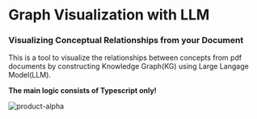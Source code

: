 # Graph Visualization with LLM

### Visualizing Conceptual Relationships from your Document
This is a tool to visualize the relationships between concepts from pdf documents by constructing Knowledge Graph(KG) using Large Langage Model(LLM).

**The main logic consists of Typescript only!**

![product-alpha](https://github.com/user-attachments/assets/cc3c76e8-5e55-4d2d-a2f7-2d318c710e01)
